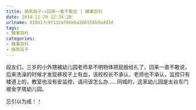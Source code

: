 ```yaml
---
title: 搞笑段子->回来一直不敢说 | 糗事百科
date: 2019-11-29 12:34:20
urlname: 018617c9f132af66eba266556b9add3d
tags: 
- 糗事百科
categories:
- 糗事百科
- 搞笑段子
---
```

段友们，三岁的小外甥被幼儿园老师拿不明物体把屁股给扎了，回来一直不敢说，后来洗澡的时候才发现裤衩子上有血，该校校长不承认，老师也不承认，监控只有楼道上的，教室也没有安监控，请问该怎么办……同城的，这家幼儿园是太谷东门坡金字塔幼儿园。

忘引以为戒！！


